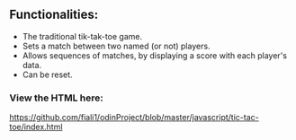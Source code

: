 ## Functionalities:
  - The traditional tik-tak-toe game. 
  - Sets a match between two named (or not) players.
  - Allows sequences of matches, by displaying a score with each player's data.
  - Can be reset.
  
### View the HTML here: 
https://github.com/fiali1/odinProject/blob/master/javascript/tic-tac-toe/index.html
